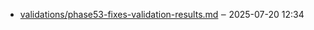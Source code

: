 - [validations/phase53-fixes-validation-results.md](validations/phase53-fixes-validation-results.md) ‒ 2025-07-20 12:34
